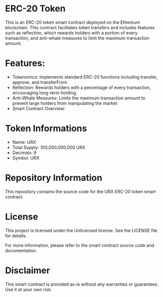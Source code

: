 # ERC-20 Token

This is an ERC-20 token smart contract deployed on the Ethereum blockchain. This contract facilitates token transfers and includes features such as reflection, which rewards holders with a portion of every transaction, and anti-whale measures to limit the maximum transaction amount.

# Features:

- Tokenomics: Implements standard ERC-20 functions including transfer, approve, and transferFrom.
- Reflection: Rewards holders with a percentage of every transaction, encouraging long-term holding.
- Anti-Whale Measures: Limits the maximum transaction amount to prevent large holders from manipulating the market.
- Smart Contract Overview:
# Token Informations
- Name: URX
- Total Supply: 100,000,000,000 URX
- Decimals: 9
- Symbol: URX

# Repository Information
This repository contains the source code for the URX ERC-20 token smart contract.


# License
This project is licensed under the Unlicensed license. See the LICENSE file for details.

For more information, please refer to the smart contract source code and documentation.

# Disclaimer
This smart contract is provided as-is without any warranties or guarantees. Use it at your own risk.
